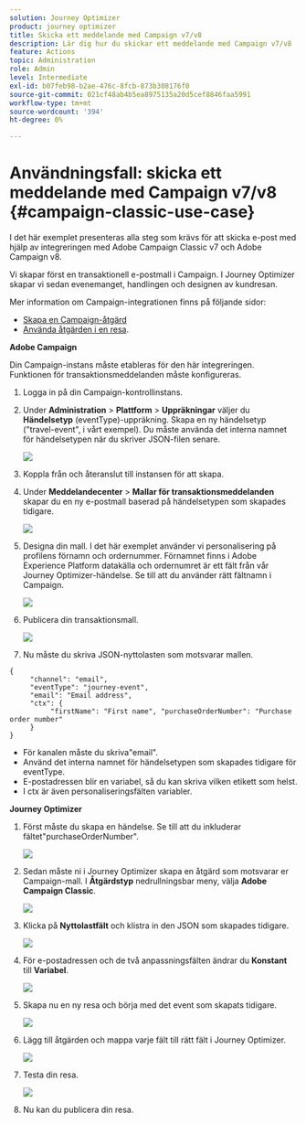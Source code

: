 ```yaml
---
solution: Journey Optimizer
product: journey optimizer
title: Skicka ett meddelande med Campaign v7/v8
description: Lär dig hur du skickar ett meddelande med Campaign v7/v8
feature: Actions
topic: Administration
role: Admin
level: Intermediate
exl-id: b07feb98-b2ae-476c-8fcb-873b308176f0
source-git-commit: 021cf48ab4b5ea8975135a20d5cef8846faa5991
workflow-type: tm+mt
source-wordcount: '394'
ht-degree: 0%

---
```


# Användningsfall: skicka ett meddelande med Campaign v7/v8 {#campaign-classic-use-case}

I det här exemplet presenteras alla steg som krävs för att skicka e-post med hjälp av integreringen med Adobe Campaign Classic v7 och Adobe Campaign v8.

Vi skapar först en transaktionell e-postmall i Campaign. I Journey Optimizer skapar vi sedan evenemanget, handlingen och designen av kundresan.

Mer information om Campaign-integrationen finns på följande sidor:

* [Skapa en Campaign-åtgärd](../action/acc-action.md)
* [Använda åtgärden i en resa](../building-journeys/using-adobe-campaign-classic.md).

**Adobe Campaign**

Din Campaign-instans måste etableras för den här integreringen. Funktionen för transaktionsmeddelanden måste konfigureras.

1. Logga in på din Campaign-kontrollinstans.

1. Under **Administration** > **Plattform** > **Uppräkningar** väljer du **Händelsetyp** (eventType)-uppräkning. Skapa en ny händelsetyp (&quot;travel-event&quot;, i vårt exempel). Du måste använda det interna namnet för händelsetypen när du skriver JSON-filen senare.

   ![](assets/accintegration-uc-1.png)

1. Koppla från och återanslut till instansen för att skapa.

1. Under **Meddelandecenter** > **Mallar för transaktionsmeddelanden** skapar du en ny e-postmall baserad på händelsetypen som skapades tidigare.

   ![](assets/accintegration-uc-2.png)

1. Designa din mall. I det här exemplet använder vi personalisering på profilens förnamn och ordernummer. Förnamnet finns i Adobe Experience Platform datakälla och ordernumret är ett fält från vår Journey Optimizer-händelse. Se till att du använder rätt fältnamn i Campaign.

   ![](assets/accintegration-uc-3.png)

1. Publicera din transaktionsmall.

   ![](assets/accintegration-uc-4.png)

1. Nu måste du skriva JSON-nyttolasten som motsvarar mallen.

```
{
     "channel": "email",
     "eventType": "journey-event",
     "email": "Email address",
     "ctx": {
          "firstName": "First name", "purchaseOrderNumber": "Purchase order number"
     }
}
```

* För kanalen måste du skriva&quot;email&quot;.
* Använd det interna namnet för händelsetypen som skapades tidigare för eventType.
* E-postadressen blir en variabel, så du kan skriva vilken etikett som helst.
* I ctx är även personaliseringsfälten variabler.

**Journey Optimizer**

1. Först måste du skapa en händelse. Se till att du inkluderar fältet&quot;purchaseOrderNumber&quot;.

   ![](assets/accintegration-uc-5.png)

1. Sedan måste ni i Journey Optimizer skapa en åtgärd som motsvarar er Campaign-mall. I **Åtgärdstyp** nedrullningsbar meny, välja **Adobe Campaign Classic**.

   ![](assets/accintegration-uc-6.png)

1. Klicka på **Nyttolastfält** och klistra in den JSON som skapades tidigare.

   ![](assets/accintegration-uc-7.png)

1. För e-postadressen och de två anpassningsfälten ändrar du **Konstant** till **Variabel**.

   ![](assets/accintegration-uc-8.png)

1. Skapa nu en ny resa och börja med det event som skapats tidigare.

   ![](assets/accintegration-uc-9.png)

1. Lägg till åtgärden och mappa varje fält till rätt fält i Journey Optimizer.

   ![](assets/accintegration-uc-10.png)

1. Testa din resa.

   ![](assets/accintegration-uc-11.png)

1. Nu kan du publicera din resa.
